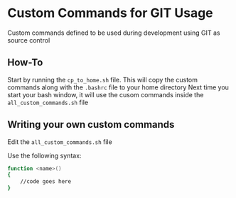# Custom Commands for GIT Usage

Custom commands defined to be used during development using GIT as source control
## How-To
Start by running the `cp_to_home.sh` file.
This will copy the custom commands along with the `.bashrc` file to your home directory
Next time you start your bash window, it will use the cusom commands inside the `all_custom_commands.sh` file
## Writing your own custom commands
Edit the `all_custom_commands.sh` file

Use the following syntax:
```bash
function <name>()
{
	//code goes here
}
```

